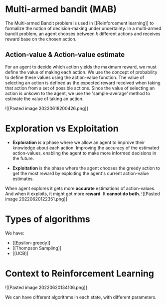 # Multi-armed bandit (MAB)
The Multi-armed Bandit problem is used in [[Reinforcement learning]] to formalize the notion of decision-making under uncertainty. In a multi-armed bandit problem, an agent chooses between $k$ different actions and receives reward base on the chosen action. 

## Action-value & Action-value estimate
For an agent to decide which action yields the maximum  reward, we must define the value of making each action. We use the concept of probability to define these values using the action-value function.
The value of selecting an action is defined as the expected reward received when taking that action from a set of possible actions. Since the value of selecting an action is unkown to the agent, we use the 'sample-average' method to estimate the value of taking an action.

![[Pasted image 20220618200426.png]]


# Exploration vs Exploitation
* **Exploration** is a phase where we allow an agent to improve their knowledge about each action. Improving the accuracy of the estimated action-values, enabling the agent to make more informed decisions in the future.

* **Exploitation** is the phase where the agent chooses the greedy action to get the most reward by exploiting the agent's current action-value estimates.

When agent explores it gets more **accurate** estimations of action-values. And when it exploits, it might get more **reward**. It **cannot do both**.
![[Pasted image 20220620122351.png]]

# Types of algorithms
We have:
* [[Epsilon-greedy]]
* [[Thompson Sampling]]
* [[UCB]]


# Context to Reinforcement Learning
![[Pasted image 20220620134106.png]]

We can have different algorithms in each state, with different parameters.